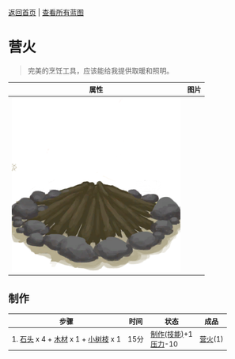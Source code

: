 [返回首页](index.md)   |  [查看所有蓝图](blueprint.md)
# 营火  
> 完美的烹饪工具，应该能给我提供取暖和照明。  
  
  属性  |   图片   
 ----  |  ----:   
   |  ![](Sprite/CampfireExtinguished.png)   
  
## 制作  
步骤  |  时间  |  状态  |  成品  
----  |  ----  |  ----  |  ----  
1. [石头](Stone.md) x 4 + [木材](Wood.md) x 1 + [小树枝](Sticks.md) x 1  |  15分  |  [制作(技能)](Skill_Crafting.md)+1<br>[压力](Stress.md)-10  |  [营火](CampfireExtinguished.md)(1)  
